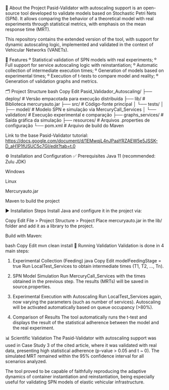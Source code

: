 📌 About the Project
Pasid-Validator with autoscaling support is an open-source tool developed to validate models based on Stochastic Petri Nets (SPN). It allows comparing the behavior of a theoretical model with real experiments through statistical metrics, with emphasis on the mean response time (MRT).

This repository contains the extended version of the tool, with support for dynamic autoscaling logic, implemented and validated in the context of Vehicular Networks (VANETs).

🧪 Features
º Statistical validation of SPN models with real experiments;
º Full support for service autoscaling logic with reinstantiation;
º Automatic collection of intermediate execution times;
º Generation of models based on experimental times;
º Execution of t-tests to compare model and reality;
º Generation of validation graphs and metrics.

🗂 Project Structure
bash
Copy
Edit
Pasid_Validador_Autoscaling/
├── deploy/ # Versão empacotada para execução distribuída
├── lib/ # Biblioteca mercuryauto.jar
├── src/ # Código-fonte principal
│ └── tests/
│ ├── model/ # Modelo SPN e simulação via MercuryCall_Services
│ └── validation/ # Execução experimental e comparação
├── graphs_services/ # Saída gráfica da simulação
├── resources/ # Arquivos .properties de configuração
└── pom.xml # Arquivo de build do Maven

Link to the base Pasid-Validator tutorial: https://docs.google.com/document/d/1EMwqjL4nJPaaYRZAEW5e5JSSK-D_aH1P1fUSUC5c7GI/edit?tab=t.0

⚙️ Installation and Configuration
✅ Prerequisites
Java 11 (recommended: Zulu JDK)

Windows

Linux

Mercuryauto.jar

Maven to build the project

▶️ Installation Steps
Install Java and configure it in the project via:

Copy
Edit
File > Project Structure > Project
Place mercuryauto.jar in the lib/ folder and add it as a library to the project.

Build with Maven:

bash
Copy
Edit
mvn clean install
🧪 Running Validation
Validation is done in 4 main steps:

1. Experimental Collection (Feeding)
   java
   Copy
   Edit
   modelFeedingStage = true
   Run LocalTest_Services to obtain intermediate times (T1, T2, ..., Tn).

2. SPN Model Simulation
   Run MercuryCall_Services with the times obtained in the previous step. The results (MRTs) will be saved in source.properties.

3. Experimental Execution with Autoscaling
   Run LocalTest_Services again, now varying the parameters (such as number of services). Autoscaling will be activated automatically based on queue occupancy (>80%).

4. Comparison of Results
   The tool automatically runs the t-test and displays the result of the statistical adherence between the model and the real experiment.

📊 Scientific Validation
The Pasid-Validator with autoscaling support was used in Case Study 3 of the cited article, where it was validated with real data, presenting high statistical adherence (p-value > 0.05 and t ~ 0). The simulated MRT remained within the 95% confidence interval for all scenarios analyzed.

The tool proved to be capable of faithfully reproducing the adaptive dynamics of container instantiation and reinstantiation, being especially useful for validating SPN models of elastic vehicular infrastructure.
